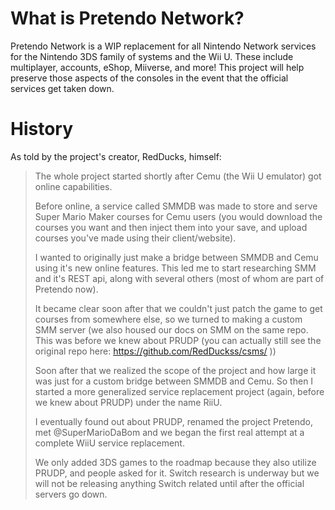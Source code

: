 <!-- TITLE: About -->
<!-- SUBTITLE: Info about the project and its history. -->

# What is Pretendo Network?
Pretendo Network is a WIP replacement for all Nintendo Network services for the Nintendo 3DS family of systems and the Wii U. These include multiplayer, accounts, eShop, Miiverse, and more! This project will help preserve those aspects of the consoles in the event that the official services get taken down.

# History
As told by the project's creator, RedDucks, himself:
> The whole project started shortly after Cemu (the Wii U emulator) got online capabilities.
> 
> Before online, a service called SMMDB was made to store and serve Super Mario Maker courses for Cemu users (you would download the courses you want and then inject them into your save, and upload courses you've made using their client/website).
> 
> I wanted to originally just make a bridge between SMMDB and Cemu using it's new online features. This led me to start researching SMM and it's REST api, along with several others (most of whom are part of Pretendo now).
> 
> It became clear soon after that we couldn't just patch the game to get courses from somewhere else, so we turned to making a custom SMM server (we also housed our docs on SMM on the same repo. This was before we knew about PRUDP (you can actually still see the original repo here: https://github.com/RedDuckss/csms/ ))
> 
> Soon after that we realized the scope of the project and how large it was just for a custom bridge between SMMDB and Cemu. So then I started a more generalized service replacement project (again, before we knew about PRUDP) under the name RiiU.
> 
> I eventually found out about PRUDP, renamed the project Pretendo, met @SuperMarioDaBom and we began the first real attempt at a complete WiiU service replacement.
> 
> We only added 3DS games to the roadmap because they also utilize PRUDP, and people asked for it. Switch research is underway but we will not be releasing anything Switch related until after the official servers go down.